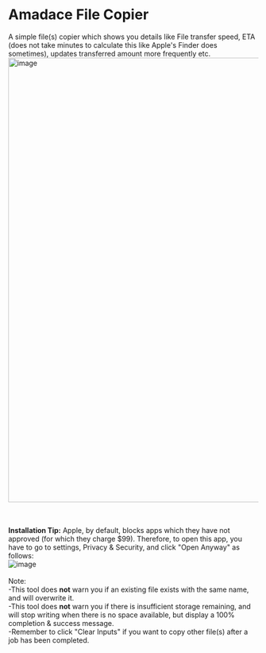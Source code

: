 <h1>Amadace File Copier</h1>
A simple file(s) copier which shows you details like File transfer speed, ETA (does not take minutes to calculate this like Apple's Finder does sometimes), updates transferred amount more frequently etc.

<img width="894" alt="image" src="https://github.com/Amadace/AmadaceFileCopier/assets/167440476/7143eafc-0cea-40e1-bf53-8ed03c55ab2b">

<br><br>
<b>Installation Tip:</b> Apple, by default, blocks apps which they have not approved (for which they charge $99). Therefore, to open this app, you have to go to settings, Privacy & Security, and click "Open Anyway" as follows:<br>
![image](https://github.com/Amadace/AmadaceFileCopier/assets/167440476/5d8a7b4b-847a-4e29-81ac-ccfade301ff8)
<br><br>
Note:
<br>
-This tool does <b>not</b> warn you if an existing file exists with the same name, and will overwrite it.
<br>-This tool does <b>not</b> warn you if there is insufficient storage remaining, and will stop writing when there is no space available, but display a 100% completion & success message.
<br>-Remember to click "Clear Inputs" if you want to copy other file(s) after a job has been completed.

